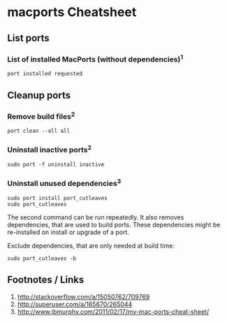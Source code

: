 # macports Cheatsheet

## List ports

### List of installed MacPorts (without dependencies)<sup>1</sup>

    port installed requested

## Cleanup ports

### Remove build files<sup>2</sup>

    port clean --all all

### Uninstall inactive ports<sup>2</sup>

    sudo port -f uninstall inactive

### Uninstall unused dependencies<sup>3</sup>

    sudo port install port_cutleaves
    sudo port_cutleaves

The second command can be run repeatedly. It also removes dependencies, that are used to build ports.
These dependencies might be re-installed on install or upgrade of a port.

Exclude dependencies, that are only needed at build time:

    sudo port_cutleaves -b

## Footnotes / Links

1. http://stackoverflow.com/a/15050762/709769
2. http://superuser.com/a/165670/265044
3. http://www.jbmurphy.com/2011/02/17/my-mac-ports-cheat-sheet/
